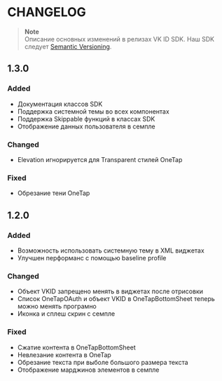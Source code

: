 # CHANGELOG

> **Note**\
> Описание основных изменений в релизах VK ID SDK. Наш SDK следует [Semantic Versioning](https://semver.org/spec/v2.0.0.html).

## 1.3.0

### Added
- Документация классов SDK
- Поддержка системной темы во всех компонентах
- Поддержка Skippable функций в классах SDK
- Отображение данных пользователя в семпле

### Changed
- Elevation игнорируется для Transparent стилей OneTap

### Fixed
- Обрезание тени OneTap

## 1.2.0

### Added
- Возможность использовать системную тему в XML виджетах
- Улучшен перформанс с помощью baseline profile

### Changed
- Объект VKID запрещено менять в виджетах после отрисовки
- Список OneTapOAuth и объект VKID в OneTapBottomSheet теперь можно менять програмно
- Иконка и сплеш скрин с семпле

### Fixed
- Сжатие контента в OneTapBottomSheet
- Невлезание контента в OneTap
- Обрезание текста при выболе большого размера текста
- Отображение марджинов элементов в семпле